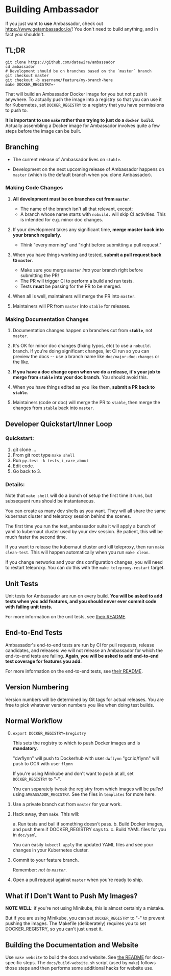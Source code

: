 Building Ambassador
===================

If you just want to **use** Ambassador, check out https://www.getambassador.io/! You don't need to build anything, and in fact you shouldn't.

TL;DR
-----

```
git clone https://github.com/datawire/ambassador
cd ambassador
# Development should be on branches based on the `master` branch
git checkout master
git checkout -b username/feature/my-branch-here
make DOCKER_REGISTRY=-
```

That will build an Ambassador Docker image for you but not push it anywhere. To actually push the image into a registry so that you can use it for Kubernetes, set `DOCKER_REGISTRY` to a registry that you have permissions to push to.

**It is important to use `make` rather than trying to just do a `docker build`.** Actually assembling a Docker image for Ambassador involves quite a few steps before the image can be built.

Branching
---------

* The current release of Ambassador lives on `stable`.

* Development on the next upcoming release of Ambassador happens on `master` (which is the default branch when you clone Ambassador).

### Making Code Changes

1. **All development must be on branches cut from `master`**. 
   - The name of the branch isn't all that relevant, except:
   - A branch whose name starts with `nobuild.` will skip CI activities. This is intended for e.g. minor doc changes.

2. If your development takes any significant time, **merge master back into your branch regularly**.
   - Think "every morning" and "right before submitting a pull request."

3. When you have things working and tested, **submit a pull request back to `master`**.
   - Make sure you merge `master` _into_ your branch right before submitting the PR!
   - The PR will trigger CI to perform a build and run tests.
   - Tests **must** be passing for the PR to be merged.

4. When all is well, maintainers will merge the PR into `master`.

5. Maintainers will PR from `master` into `stable` for releases.

### Making Documentation Changes

1. Documentation changes happen on branches cut from **`stable`**, not `master`.

2. It's OK for minor doc changes (fixing typos, etc) to use a `nobuild.` branch. If you're doing significant changes, let CI run so you can preview the docs -- use a branch name like `doc/major-doc-changes` or the like.

3. **If you have a doc change open when we do a release, it's your job to merge from `stable` into your doc branch.** You should avoid this.

4. When you have things edited as you like them, **submit a PR back to `stable`**.

5. Maintainers (code or doc) will merge the PR to `stable`, then merge the changes from `stable` back into `master`.

Developer Quickstart/Inner Loop
-------------------------------

### Quickstart:

1. git clone ...
2. From git root type `make shell`
3. Run `py.test -k tests_i_care_about`
4. Edit code.
5. Go back to 3.

### Details:

Note that `make shell` will do a bunch of setup the first time it
runs, but subsequent runs should be instantaneous.

You can create as many dev shells as you want. They will all share the
same kubernaut cluster and teleproxy session behind the scenes.

The first time you run the test_ambassador suite it will apply a bunch
of yaml to kubernaut cluster used by your dev session. Be patient,
this will be much faster the second time.

If you want to release the kubernaut cluster and kill teleproxy, then
run `make clean-test`. This will happen automatically when you run
`make clean`.

If you change networks and your dns configuration changes, you will
need to restart teleproxy. You can do this with the `make
teleproxy-restart` target.

Unit Tests
----------

Unit tests for Ambassador are run on every build. **You will be asked to add tests when you add features, and you should never ever commit code with failing unit tests.** 

For more information on the unit tests, see [their README](ambassador/tests/README.md).

End-to-End Tests
----------------

Ambassador's end-to-end tests are run by CI for pull requests, release candidates, and releases: we will not release an Ambassador for which the end-to-end tests are failing. **Again, you will be asked to add end-to-end test coverage for features you add.** 

For more information on the end-to-end tests, see [their README](end-to-end/README.md).

Version Numbering
-----------------

Version numbers will be determined by Git tags for actual releases. You are free to pick whatever version numbers you like when doing test builds.

Normal Workflow
---------------

0. `export DOCKER_REGISTRY=$registry`

   This sets the registry to which to push Docker images and is **mandatory**.

   "dwflynn" will push to Dockerhub with user `dwflynn`
   "gcr.io/flynn" will push to GCR with user `flynn`

   If you're using Minikube and don't want to push at all, set `DOCKER_REGISTRY` to "-".

   You can separately tweak the registry from which images will be _pulled_ using `AMBASSADOR_REGISTRY`. See the files in `templates` for more here.

1. Use a private branch cut from `master` for your work.

2. Hack away, then `make`. This will:

   a. Run tests and bail if something doesn't pass.
   b. Build Docker images, and push them if DOCKER_REGISTRY says to.
   c. Build YAML files for you in `doc/yaml`.

   You can easily `kubectl apply` the updated YAML files and see your changes in your Kubernetes cluster.

3. Commit to your feature branch.

   Remember: _not to `master`_.

4. Open a pull request against `master` when you're ready to ship.

What if I Don't Want to Push My Images?
---------------------------------------

**NOTE WELL**: if you're not using Minikube, this is almost certainly a mistake.

But if you are using Minikube, you can set `DOCKER_REGISTRY` to "-" to prevent pushing the images. The Makefile (deliberately) requires you to set DOCKER_REGISTRY, so you can't just unset it.

Building the Documentation and Website
--------------------------------------

Use `make website` to build the docs and website. See [the README](docs/README.md) for docs-specific steps. The `docs/build-website.sh` script (used by `make`) follows those steps and then performs some additional hacks for website use.
